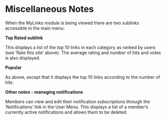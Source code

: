 # Miscellaneous Notes

When the MyLinks module is being viewed there are two sublinks accessible in the main menu:

**Top Rated sublink**

This displays a list of the top 10 links in each category as ranked by users \(see ‘Rate this site’ above\). The average rating and number of hits and votes is also displayed.

**Popular**

As above, except that it displays the top 10 links according to the number of hits.

**Other notes - managing notifications**

Members can view and edit their notification subscriptions through the ‘Notifications’ link in the User Menu. This displays a list of a member’s currently active notifications and allows them to be deleted.

